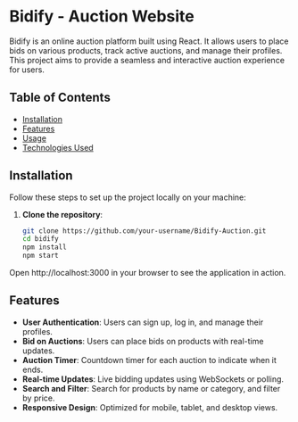 # Bidify - Auction Website

Bidify is an online auction platform built using React. It allows users to place bids on various products, track active auctions, and manage their profiles. This project aims to provide a seamless and interactive auction experience for users.

## Table of Contents
- [Installation](#installation)
- [Features](#features)
- [Usage](#usage)
- [Technologies Used](#technologies-used)


## Installation

Follow these steps to set up the project locally on your machine:

1. **Clone the repository**:
   ```bash
   git clone https://github.com/your-username/Bidify-Auction.git
   cd bidify
   npm install
   npm start

Open http://localhost:3000 in your browser to see the application in action.   

## Features

- **User Authentication**: Users can sign up, log in, and manage their profiles.
- **Bid on Auctions**: Users can place bids on products with real-time updates.
- **Auction Timer**: Countdown timer for each auction to indicate when it ends.
- **Real-time Updates**: Live bidding updates using WebSockets or polling.
- **Search and Filter**: Search for products by name or category, and filter by price.
- **Responsive Design**: Optimized for mobile, tablet, and desktop views.

